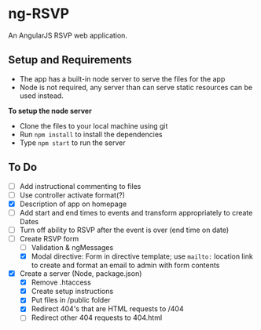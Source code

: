 # ng-RSVP

An AngularJS RSVP web application.

## Setup and Requirements

* The app has a built-in node server to serve the files for the app
 * Node is not required, any server than can serve static resources can be used instead.

**To setup the node server**
* Clone the files to your local machine using git
* Run `npm install` to install the dependencies
* Type `npm start` to run the server

## To Do

- [ ] Add instructional commenting to files
- [ ] Use controller activate format(?)
- [x] Description of app on homepage
- [ ] Add start and end times to events and transform appropriately to create Dates
- [ ] Turn off ability to RSVP after the event is over (end time on date)
- [ ] Create RSVP form
  - [ ] Validation & ngMessages
  - [x] Modal directive: Form in directive template; use `mailto:` location link to create and format an email to admin 
  with form contents
- [x] Create a server (Node, package.json)
  - [x] Remove .htaccess
  - [x] Create setup instructions
  - [x] Put files in /public folder
  - [x] Redirect 404's that are HTML requests to /404
  - [ ] Redirect other 404 requests to 404.html
